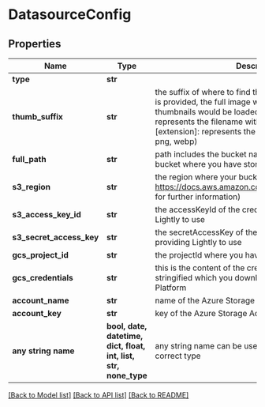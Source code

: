 # DatasourceConfig


## Properties
Name | Type | Description | Notes
------------ | ------------- | ------------- | -------------
**type** | **str** |  | 
**thumb_suffix** | **str** | the suffix of where to find the thumbnail image. If none is provided, the full image will be loaded where thumbnails would be loaded otherwise. - [filename]: represents the filename without the extension - [extension]: represents the files extension (e.g jpg, png, webp)  | [optional] 
**full_path** | **str** | path includes the bucket name and the path within the bucket where you have stored your information | [optional] 
**s3_region** | **str** | the region where your bucket is located (see https://docs.aws.amazon.com/general/latest/gr/s3.html for further information) | [optional] 
**s3_access_key_id** | **str** | the accessKeyId of the credential you are providing Lightly to use | [optional] 
**s3_secret_access_key** | **str** | the secretAccessKey of the credential you are providing Lightly to use | [optional] 
**gcs_project_id** | **str** | the projectId where you have your bucket configured | [optional] 
**gcs_credentials** | **str** | this is the content of the credentials JSON file stringified which you downloaded from Google Cloud Platform | [optional] 
**account_name** | **str** | name of the Azure Storage Account | [optional] 
**account_key** | **str** | key of the Azure Storage Account | [optional] 
**any string name** | **bool, date, datetime, dict, float, int, list, str, none_type** | any string name can be used but the value must be the correct type | [optional]

[[Back to Model list]](../README.md#documentation-for-models) [[Back to API list]](../README.md#documentation-for-api-endpoints) [[Back to README]](../README.md)


